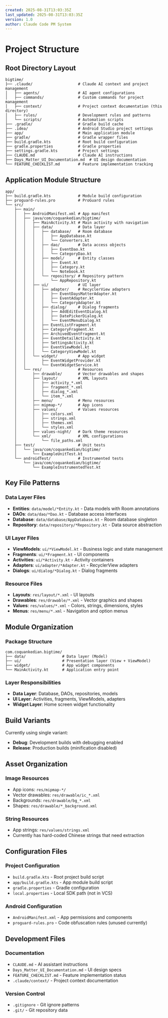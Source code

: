```yaml
---
created: 2025-08-31T13:03:35Z
last_updated: 2025-08-31T13:03:35Z
version: 1.0
author: Claude Code PM System
---
```


# Project Structure

## Root Directory Layout

```
bigtime/
├── .claude/                    # Claude AI context and project management
│   ├── agents/                 # AI agent configurations
│   ├── commands/               # Custom commands for project management
│   ├── context/                # Project context documentation (this directory)
│   ├── rules/                  # Development rules and patterns
│   └── scripts/                # Automation scripts
├── .gradle/                    # Gradle build cache
├── .idea/                      # Android Studio project settings
├── app/                        # Main application module
├── gradle/                     # Gradle wrapper files
├── build.gradle.kts            # Root build configuration
├── gradle.properties           # Gradle properties
├── settings.gradle.kts         # Project settings
├── CLAUDE.md                   # Claude AI instructions
├── Days_Matter_UI_Documentation.md  # UI design documentation
└── FEATURE_CHECKLIST.md        # Feature implementation tracking
```

## Application Module Structure

```
app/
├── build.gradle.kts            # Module build configuration
├── proguard-rules.pro          # ProGuard rules
└── src/
    ├── main/
    │   ├── AndroidManifest.xml # App manifest
    │   ├── java/com/coquankedian/bigtime/
    │   │   ├── MainActivity.kt # Main activity with navigation
    │   │   ├── data/           # Data layer
    │   │   │   ├── database/   # Room database
    │   │   │   │   ├── AppDatabase.kt
    │   │   │   │   └── Converters.kt
    │   │   │   ├── dao/        # Data access objects
    │   │   │   │   ├── EventDao.kt
    │   │   │   │   └── CategoryDao.kt
    │   │   │   ├── model/      # Entity classes
    │   │   │   │   ├── Event.kt
    │   │   │   │   ├── Category.kt
    │   │   │   │   └── Notebook.kt
    │   │   │   └── repository/ # Repository pattern
    │   │   │       └── AppRepository.kt
    │   │   ├── ui/             # UI layer
    │   │   │   ├── adapter/    # RecyclerView adapters
    │   │   │   │   ├── EventDaysMatterAdapter.kt
    │   │   │   │   ├── EventAdapter.kt
    │   │   │   │   └── CategoryAdapter.kt
    │   │   │   ├── dialog/     # Dialog fragments
    │   │   │   │   ├── AddEditEventDialog.kt
    │   │   │   │   ├── DatePickerDialog.kt
    │   │   │   │   └── EventMenuDialog.kt
    │   │   │   ├── EventListFragment.kt
    │   │   │   ├── CategoryFragment.kt
    │   │   │   ├── ArchivedEventFragment.kt
    │   │   │   ├── EventDetailActivity.kt
    │   │   │   ├── SettingsActivity.kt
    │   │   │   ├── EventViewModel.kt
    │   │   │   └── CategoryViewModel.kt
    │   │   └── widget/         # App widget
    │   │       ├── EventWidgetProvider.kt
    │   │       └── EventWidgetService.kt
    │   └── res/                # Resources
    │       ├── drawable/       # Vector drawables and shapes
    │       ├── layout/         # XML layouts
    │       │   ├── activity_*.xml
    │       │   ├── fragment_*.xml
    │       │   ├── dialog_*.xml
    │       │   └── item_*.xml
    │       ├── menu/           # Menu resources
    │       ├── mipmap-*/       # App icons
    │       ├── values/         # Values resources
    │       │   ├── colors.xml
    │       │   ├── strings.xml
    │       │   ├── themes.xml
    │       │   └── styles.xml
    │       ├── values-night/   # Dark theme resources
    │       └── xml/            # XML configurations
    │           └── file_paths.xml
    ├── test/                   # Unit tests
    │   └── java/com/coquankedian/bigtime/
    │       └── ExampleUnitTest.kt
    └── androidTest/            # Instrumented tests
        └── java/com/coquankedian/bigtime/
            └── ExampleInstrumentedTest.kt
```

## Key File Patterns

### Data Layer Files
- **Entities**: `data/model/*Entity.kt` - Data models with Room annotations
- **DAOs**: `data/dao/*Dao.kt` - Database access interfaces
- **Database**: `data/database/AppDatabase.kt` - Room database singleton
- **Repository**: `data/repository/*Repository.kt` - Data source abstraction

### UI Layer Files  
- **ViewModels**: `ui/*ViewModel.kt` - Business logic and state management
- **Fragments**: `ui/*Fragment.kt` - UI components
- **Activities**: `ui/*Activity.kt` - Activity containers
- **Adapters**: `ui/adapter/*Adapter.kt` - RecyclerView adapters
- **Dialogs**: `ui/dialog/*Dialog.kt` - Dialog fragments

### Resource Files
- **Layouts**: `res/layout/*.xml` - UI layouts
- **Drawables**: `res/drawable/*.xml` - Vector graphics and shapes
- **Values**: `res/values/*.xml` - Colors, strings, dimensions, styles
- **Menus**: `res/menu/*.xml` - Navigation and option menus

## Module Organization

### Package Structure
```
com.coquankedian.bigtime/
├── data/                # Data layer (Model)
├── ui/                  # Presentation layer (View + ViewModel)
├── widget/              # App widget components
└── MainActivity.kt      # Application entry point
```

### Layer Responsibilities
- **Data Layer**: Database, DAOs, repositories, models
- **UI Layer**: Activities, fragments, ViewModels, adapters
- **Widget Layer**: Home screen widget functionality

## Build Variants

Currently using single variant:
- **Debug**: Development builds with debugging enabled
- **Release**: Production builds (minification disabled)

## Asset Organization

### Image Resources
- App icons: `res/mipmap-*/`
- Vector drawables: `res/drawable/ic_*.xml`
- Backgrounds: `res/drawable/bg_*.xml`
- Shapes: `res/drawable/*_background.xml`

### String Resources
- App strings: `res/values/strings.xml`
- Currently has hard-coded Chinese strings that need extraction

## Configuration Files

### Project Configuration
- `build.gradle.kts` - Root project build script
- `app/build.gradle.kts` - App module build script
- `gradle.properties` - Gradle configuration
- `local.properties` - Local SDK path (not in VCS)

### Android Configuration
- `AndroidManifest.xml` - App permissions and components
- `proguard-rules.pro` - Code obfuscation rules (unused currently)

## Development Files

### Documentation
- `CLAUDE.md` - AI assistant instructions
- `Days_Matter_UI_Documentation.md` - UI design specs
- `FEATURE_CHECKLIST.md` - Feature implementation status
- `.claude/context/` - Project context documentation

### Version Control
- `.gitignore` - Git ignore patterns
- `.git/` - Git repository data